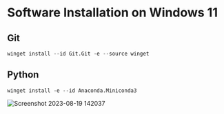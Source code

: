 # Software Installation on Windows 11
## Git
```
winget install --id Git.Git -e --source winget
```
## Python
```
winget install -e --id Anaconda.Miniconda3
```
![Screenshot 2023-08-19 142037](https://github.com/Geochemical-Modeling/PHREEQC_automation/assets/6643873/cef4add3-b4a6-4654-8fa6-9151b7657523)

